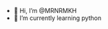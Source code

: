- 👋 Hi, I’m @MRNRMKH
- 🌱 I’m currently learning python
<!---
MRNRMKH/MRNRMKH is a ✨ special ✨ repository because its `README.md` (this file) appears on your GitHub profile.
You can click the Preview link to take a look at your changes.
--->
